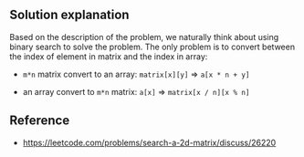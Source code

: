 ## Solution explanation

Based on the description of the problem, we naturally think about using binary search
to solve the problem. The only problem is to convert between the index of element in matrix
and the index in array:

- `m*n` matrix convert to an array: `matrix[x][y]` => `a[x * n + y]`

- an array convert to `m*n` matrix: `a[x]` => `matrix[x / n][x % n]`


## Reference

- https://leetcode.com/problems/search-a-2d-matrix/discuss/26220